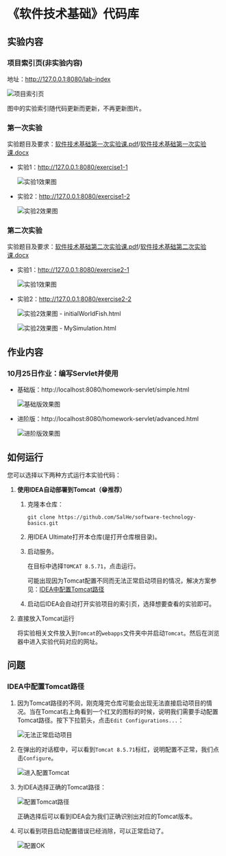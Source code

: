 # 《软件技术基础》代码库

## 实验内容

### 项目索引页(非实验内容)

地址：http://127.0.0.1:8080/lab-index

![项目索引页](./img/lab-index.gif)

图中的实验索引随代码更新而更新，不再更新图片。

### 第一次实验

实验题目及要求：[软件技术基础第一次实验课.pdf](./docs/软件技术基础第一次实验课.pdf)/[软件技术基础第一次实验课.docx](./docs/软件技术基础第一次实验课.docx)

- 实验1：http://127.0.0.1:8080/exercise1-1
  
  ![实验1效果图](./img/exercise1-1.gif)

- 实验2：http://127.0.0.1:8080/exercise1-2
  
  ![实验2效果图](./img/exercise1-2.gif)

### 第二次实验

实验题目及要求：[软件技术基础第二次实验课.pdf](./docs/软件技术基础第二次实验课.pdf)/[软件技术基础第二次实验课.docx](./docs/软件技术基础第二次实验课.docx)

- 实验1：http://127.0.0.1:8080/exercise2-1
  
  ![实验1效果图](./img/exercise2-1.gif)

- 实验2：http://127.0.0.1:8080/exercise2-2
  
  ![实验2效果图 - initialWorldFish.html](./img/exercise2-2-init.gif)

  ![实验2效果图 - MySimulation.html](./img/exercise2-2-my-sim.gif)

## 作业内容

### 10月25日作业：编写Servlet并使用

- 基础版：http://localhost:8080/homework-servlet/simple.html

  ![基础版效果图](./img/homework-servlet-simple.gif)

- 进阶版：http://localhost:8080/homework-servlet/advanced.html

  ![进阶版效果图](./img/homework-servlet-advanced.gif)

## 如何运行

您可以选择以下两种方式运行本实验代码：

1. **使用IDEA自动部署到Tomcat（😁推荐）**
   
   1. 克隆本仓库：
       ```shell
       git clone https://github.com/SalHe/software-technology-basics.git
       ```
   2. 用IDEA Ultimate打开本仓库(是打开仓库根目录)。
   3. 启动服务。
       
       在目标中选择`TOMCAT 8.5.71`，点击运行。
       
       可能出现因为Tomcat配置不同而无法正常启动项目的情况，解决方案参见：[IDEA中配置Tomcat路径](#IDEA中配置Tomcat路径)
   
   4. 启动后IDEA会自动打开实验项目的索引页，选择想要查看的实验即可。

2. 直接放入Tomcat运行

   将实验相关文件放入到`Tomcat`的`webapps`文件夹中并启动`Tomcat`。然后在浏览器中进入实验代码对应的网址。

## 问题

### IDEA中配置Tomcat路径

1. 因为Tomcat路径的不同，刚克隆完仓库可能会出现无法直接启动项目的情况。当在Tomcat右上角看到一个红叉的图标的时候，说明我们需要手动配置Tomcat路径。按下下拉箭头，点击`Edit Configurations...`：
   
   ![无法正常启动项目](./img/edit_configuration.png)

2. 在弹出的对话框中，可以看到`Tomcat 8.5.71`标红，说明配置不正常，我们点击`Configure`。

   ![进入配置Tomcat](./img/configure_tomcat.png)

3. 为IDEA选择正确的Tomcat路径：
   
   ![配置Tomcat路径](./img/select_tomcat_home.png)
   
   正确选择后可以看到IDEA会为我们正确识别出对应的Tomcat版本。

4. 可以看到项目启动配置错误已经消除，可以正常启动了。

   ![配置OK](./img/configuration_ok.png)